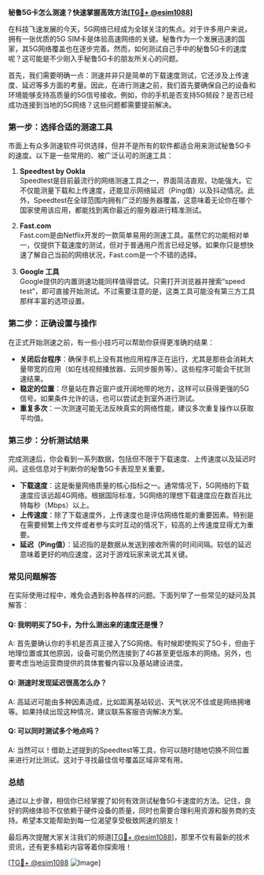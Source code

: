 **秘鲁5G卡怎么测速？快速掌握高效方法[[TG💪+ @esim1088](https://t.me/s/esim1088)]**

在科技飞速发展的今天，5G网络已经成为全球关注的焦点。对于许多用户来说，拥有一张优质的5G SIM卡是体验高速网络的关键。秘鲁作为一个发展迅速的国家，其5G网络覆盖也在逐步完善。然而，如何测试自己手中的秘鲁5G卡的速度呢？这可能是不少刚入手秘鲁5G卡的朋友所关心的问题。

首先，我们需要明确一点：测速并非只是简单的下载速度测试，它还涉及上传速度、延迟等多方面的考量。因此，在进行测速之前，我们首先要确保自己的设备和环境能够支持高质量的5G信号接收。例如，你的手机是否支持5G频段？是否已经成功连接到当地的5G网络？这些问题都需要提前解决。

### **第一步：选择合适的测速工具**

市面上有众多测速软件可供选择，但并不是所有的软件都适合用来测试秘鲁5G卡的速度。以下是一些常用的、被广泛认可的测速工具：

1. **Speedtest by Ookla**  
   Speedtest是目前最流行的网络测速工具之一，界面简洁直观，功能强大。它不仅能测量下载和上传速度，还能显示网络延迟（Ping值）以及抖动情况。此外，Speedtest在全球范围内拥有广泛的服务器覆盖，这意味着无论你在哪个国家使用该应用，都能找到离你最近的服务器进行精准测试。

2. **Fast.com**  
   Fast.com是由Netflix开发的一款简单易用的测速工具。虽然它的功能相对单一，仅提供下载速度的测试，但对于普通用户而言已经足够。如果你只是想快速了解自己当前的网络状况，Fast.com是一个不错的选择。

3. **Google 工具**  
   Google提供的内置测速功能同样值得尝试。只需打开浏览器并搜索“speed test”，即可直接开始测试。不过需要注意的是，这类工具可能没有第三方工具那样丰富的选项设置。

### **第二步：正确设置与操作**

在正式开始测速之前，有一些小技巧可以帮助你获得更准确的结果：

- **关闭后台程序**：确保手机上没有其他应用程序正在运行，尤其是那些会消耗大量带宽的应用（如在线视频播放器、云同步服务等）。这些程序可能会干扰测速结果。
- **稳定的位置**：尽量站在靠近窗户或开阔地带的地方，这样可以获得更强的5G信号。如果条件允许的话，也可以尝试走到室外进行测试。
- **重复多次**：一次测速可能无法反映真实的网络性能，建议多次重复操作以获取平均值。

### **第三步：分析测试结果**

完成测速后，你会看到一系列数据，包括但不限于下载速度、上传速度以及延迟时间。这些信息对于判断你的秘鲁5G卡表现至关重要。

- **下载速度**：这是衡量网络质量的核心指标之一。通常情况下，5G网络的下载速度应该远超4G网络。根据国际标准，5G网络的理想下载速度应在数百兆比特每秒（Mbps）以上。
- **上传速度**：除了下载速度外，上传速度也是评估网络性能的重要因素。特别是在需要频繁上传文件或者参与实时互动的情况下，较高的上传速度显得尤为重要。
- **延迟（Ping值）**：延迟指的是数据从发送到接收所需的时间间隔。较低的延迟意味着更好的响应速度，这对于游戏玩家来说尤其关键。

### **常见问题解答**

在实际使用过程中，难免会遇到各种各样的问题。下面列举了一些常见的疑问及其解答：

#### Q: 我明明买了5G卡，为什么测出来的速度还是慢？
A: 首先要确认你的手机是否真正接入了5G网络。有时候即使购买了5G卡，但由于地理位置或其他原因，设备可能仍然连接到了4G甚至更低版本的网络。另外，也要考虑当地运营商提供的具体套餐内容以及基站建设进度。

#### Q: 测速时发现延迟很高怎么办？
A: 高延迟可能由多种因素造成，比如距离基站较远、天气状况不佳或是网络拥堵等。如果持续出现这种情况，建议联系客服咨询解决方案。

#### Q: 可以同时测试多个地点吗？
A: 当然可以！借助上述提到的Speedtest等工具，你可以随时随地切换不同位置来进行对比测试。这对于寻找最佳信号覆盖区域非常有用。

### **总结**

通过以上步骤，相信你已经掌握了如何有效测试秘鲁5G卡速度的方法。记住，良好的网络体验不仅依赖于硬件设备的质量，同时也需要合理利用资源和服务商的支持。希望本文能帮助到每一位渴望享受极致网速的朋友！

最后再次提醒大家关注我们的频道[[TG💪+ @esim1088](https://t.me/s/esim1088)]，那里不仅有最新的技术资讯，还有更多精彩内容等着你探索哦！

[[TG💪+ @esim1088](https://t.me/s/esim1088) ![Image](https://i.postimg.cc/4NQfJmqS/Snipaste-2025-05-13-00-14-12.png)]